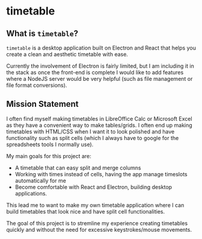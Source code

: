 # timetable

## What is `timetable`?
`timetable` is a desktop application built on Electron and React that helps you create a clean and aesthetic timetable with ease.

Currently the involvement of Electron is fairly limited, but I am including it in the stack as once the front-end is complete I would like to add features where a NodeJS server would be very helpful (such as file management or file format conversions).


## Mission Statement

I often find myself making timetables in LibreOffice Calc or Microsoft Excel as they have a convenient way to make tables/grids. I often end up making timetables with HTML/CSS when I want it to look polished and have functionality such as split cells (which I always have to google for the spreadsheets tools I normally use).

My main goals for this project are:
- A timetable that can easy split and merge columns
- Working with times instead of cells, having the app manage timeslots automatically for me
- Become comfortable with React and Electron, building desktop applications.

This lead me to want to make my own timetable application where I can build timetables that look nice and have split cell functionalities.

The goal of this project is to stremline my experience creating timetables quickly and without the need for excessive keystrokes/mouse movements.